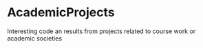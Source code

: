 # AcademicProjects
Interesting code an results from projects related to course work or academic societies
